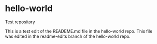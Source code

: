 # hello-world
Test repository

This is a test edit of the READEME.md file in the hello-world repo.
This file was edited in the readme-edits branch of the hello-world repo.
